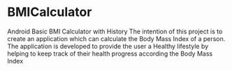 # BMICalculator
Android Basic BMI Calculator with History
The intention of this project is to create an application which can calculate the Body Mass Index of a person. The application is developed to provide the user a Healthy lifestyle by helping to keep track of their health progress according the Body Mass Index
